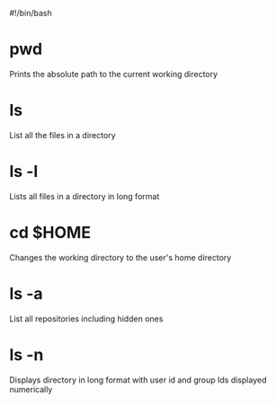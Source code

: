 #!/bin/bash
# pwd
Prints the absolute path to the current working directory
# ls
List all the files in a directory
# ls -l
Lists all files in a directory in long format
# cd $HOME
Changes the working directory to the user's home directory
# ls -a
List all repositories including hidden ones
# ls -n 
Displays directory in long format with user id and group Ids displayed numerically
